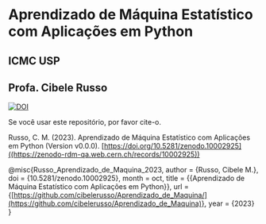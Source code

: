 # Aprendizado de Máquina Estatístico com Aplicações em Python
## ICMC USP
## Profa. Cibele Russo

[![DOI](https://sandbox.zenodo.org/badge/614959916.svg)](https://zenodo-rdm-qa.web.cern.ch/records/10002925)

Se você usar este repositório, por favor cite-o.

Russo, C. M. (2023). Aprendizado de Máquina Estatístico com Aplicações em Python (Version v0.0.0). [https://doi.org/10.5281/zenodo.10002925]((https://zenodo-rdm-qa.web.cern.ch/records/10002925))

@misc{Russo_Aprendizado_de_Maquina_2023,
author = {Russo, Cibele M.},
doi = {10.5281/zenodo.10002925},
month = oct,
title = {{Aprendizado de Máquina Estatístico com Aplicações em Python}},
url = {[https://github.com/cibelerusso/Aprendizado_de_Maquina/](https://github.com/cibelerusso/Aprendizado_de_Maquina)},
year = {2023}
}


